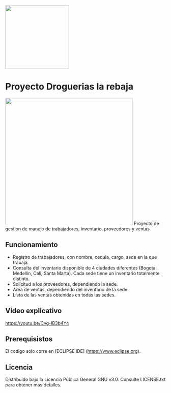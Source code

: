 <img src="https://artemisa.unbosque.edu.co/assets/ejemplos/img/logo_blanco.png" width="200"> 


# Proyecto Droguerias la rebaja 

<img src="https://2.bp.blogspot.com/-SuQrK8T7lOE/VjQHpAioHPI/AAAAAAAAAAs/c6KIoUM_G0M/s1600/LOGO-LA-REBAJA.jpg" width="400">
Proyecto de gestion de manejo de trabajadores, inventario, proveedores y ventas

 ## Funcionamiento
 - Registro de trabajadores, con nombre, cedula, cargo, sede en la que trabaja.
 - Consulta del inventario disponible de 4 ciudades diferentes (Bogota, Medellin, Cali, Santa Marta). Cada sede tiene un inventario totalmente distinto.
 - Solicitud a los proveedores, dependiendo la sede.
 - Area de ventas, dependiendo del inventario de la sede. 
 - Lista de las ventas obtenidas en todas las sedes. 
 
  ## Video explicativo
  https://youtu.be/Cvg-IB3b4Y4
  
  
  ## Prerequisistos
El codigo solo corre en [ECLIPSE IDE] (https://www.eclipse.org).

## Licencia
Distribuido bajo la Licencia Pública General GNU v3.0. Consulte LICENSE.txt para obtener más detalles.
      
